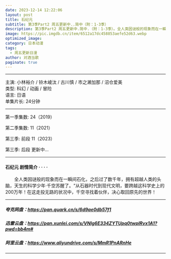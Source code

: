 ```yaml
---
date: 2023-12-14 12:22:06
layout: post
title: 石纪元
subtitle: 第3季Part2 周五更新中..简中（附：1-3季）
description: 第3季Part2 周五更新中.简中.（附：1-3季）。全人类因谜般的现象而在一瞬间石化，之后过了数千年，拥有超越人类的头脑，天生的科学少年·千空苏醒了...
image: https://pic.imgdb.cn/item/6512a17dc458853aefe52d63.webp
optimized_image: 
category: 日本动漫
tags:
  - 周五更新日漫
author: 对酒当歌
paginate: true
---
```


---

主演: 小林裕介 / 铃木崚汰 / 古川慎 / 市之濑加那 / 沼仓爱美  
类型: 科幻 / 动画 / 冒险  
语言: 日语  
单集片长: 24分钟  

---

第一季集数: 24（2019）

第二季集数: 11（2021）

第三季: 前段 11（2023）

第三季: 后段 更新中...

---

#### 石纪元 剧情简介 · · · ·

　　全人类因谜般的现象而在一瞬间石化，之后过了数千年，拥有超越人类的头脑，天生的科学少年·千空苏醒了。“从石器时代到现代文明，要跨越这科学史上的200万年！在这走投无路的状况中，千空寻找着伙伴，决心取回原先的世界！

---

##### 夸克网盘：<https://pan.quark.cn/s/6d9ae0db57f1>

##### 迅雷云盘：<https://pan.xunlei.com/s/VNlg6E334ZYTUpq0twplRvx1A1?pwd=bb4m#>

##### 阿里云盘：<https://www.aliyundrive.com/s/MmR1PnARnHe>

---
